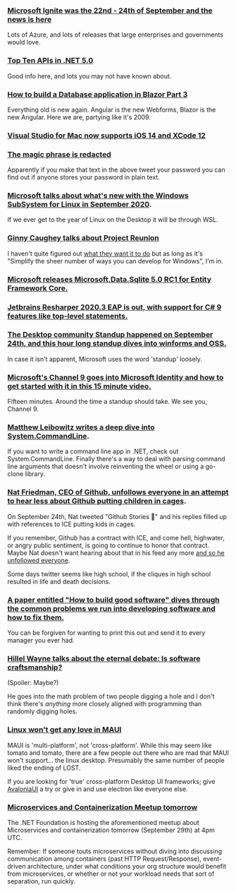 ### [Microsoft Ignite was the 22nd - 24th of September and the news is here](https://news.microsoft.com/ignite-2020-book-of-news/) 

Lots of Azure, and lots of releases that large enterprises and governments would love. 

### [Top Ten APIs in .NET 5.0](https://blog.ndepend.com/top-10-net-5-0-new-apis/) 

Good info here, and lots you may not have known about.

### [How to build a Database application in Blazor Part 3](https://www.codeproject.com/Articles/5279963/Building-a-Database-Application-in-Blazor-Part-3-C)

Everything old is new again. Angular is the new Webforms, Blazor is the new Angular. Here we are, partying like it's 2009.

### [Visual Studio for Mac now supports iOS 14 and XCode 12](https://devblogs.microsoft.com/xamarin/ios-14-and-xcode-12-xamarin-ios/)

### [The magic phrase is redacted](https://twitter.com/Laughing_Mantis/status/1308212643723767809?s=20)

Apparently if you make that text in the above tweet your password you can find out if anyone stores your password in plain text.


### [Microsoft talks about what's new with the Windows SubSystem for Linux in September 2020](https://devblogs.microsoft.com/commandline/whats-new-in-the-windows-subsystem-for-linux-september-2020/).
  If we ever get to the year of Linux on the Desktop it will be through WSL.

### [Ginny Caughey talks about Project Reunion](https://twitter.com/gcaughey/status/1308864047228555270?s=20)

I haven't quite figured out [what they want it to do](https://github.com/microsoft/ProjectReunion) but as long as it's "Simplify the sheer number of ways you can develop for Windows", I'm in.

### [Microsoft releases Microsoft.Data.Sqlite 5.0 RC1 for Entity Framework Core.](https://www.bricelam.net/2020/09/23/microsoft-data-sqlite-5-0.html) 

### [Jetbrains Resharper 2020.3 EAP is out, with support for C# 9 features like top-level statements.](https://twitter.com/resharper/status/1309126457965379590)


### [The Desktop community Standup happened on September 24th, and this hour long standup dives into winforms and OSS.](https://www.youtube.com/watch?v=LT8ntgw8b3c&feature=youtu.be)   

In case it isn't apparent, Microsoft uses the word 'standup' loosely. 

### [Microsoft's Channel 9 goes into Microsoft Identity and how to get started with it in this 15 minute video.](https://channel9.msdn.com/Shows/On-NET/Microsoft-Identity-and-series-introduction?utm_content=139667888&utm_medium=social&utm_source=twitter&hss_channel=tw-4083531)

Fifteen minutes.  Around the time a standup should take. We see you, Channel 9.

### [Matthew Leibowitz writes a deep dive into System.CommandLine](https://dotnetdevaddict.co.za/2020/09/25/getting-started-with-system-commandline/).  

If you want to write a command line app in .NET, check out System.CommandLine. Finally there's a way to deal with parsing command line arguments that doesn't involve reinventing the wheel or using a go-clone library.

### [Nat Friedman, CEO of Github, unfollows everyone in an attempt to hear less about Github putting children in cages](https://twitter.com/natfriedman/status/1309251778823692288).

On September 24th, Nat tweeted "Github Stories 🤔" and his replies filled up with references to ICE putting kids in cages.

If you remember, Github has a contract with ICE, and come hell, highwater, or angry public sentiment, is going to continue to honor that contract. Maybe Nat doesn't want hearing about that in his feed any more [and so he unfollowed everyone](https://twitter.com/natfriedman/status/1307412289620865026?s=20).

Some days twitter seems like high school, if the cliques in high school resulted in life and death decisions.

### [A paper entitled "How to build good software" dives through the common problems we run into developing software and how to fix them.](https://www.csc.gov.sg/articles/how-to-build-good-software)  

You can be forgiven for wanting to print this out and send it to every manager you ever had.


### [Hillel Wayne talks about the eternal debate: Is software craftsmanship?](https://twitter.com/hillelogram/status/1310309162811875332) 

(Spoiler: Maybe?)

He goes into the math problem of two people digging a hole and I don't think there's *anything* more closely aligned with programming than randomly digging holes.


### [Linux won't get any love in MAUI](https://twitter.com/gylkag/status/1310524861656313857?s=20)

MAUI is 'multi-platform', not 'cross-platform'.  While this may seem like tomato and tomato, there are a few people out there who are mad that MAUI won't support... the linux desktop.  Presumably the same number of people liked the ending of LOST.

If you are looking for 'true' cross-platform Desktop UI frameworks; give [AvaloniaUI](https://avaloniaui.net/) a try or give in and use electron like everyone else.

### [Microservices and Containerization Meetup tomorrow](https://www.youtube.com/watch?v=_I8n8JPa_nQ)

The .NET Foundation is hosting the aforementioned meetup about Microservices and containerization tomorrow (September 29th) at 4pm UTC.

Remember: If someone touts microservices without diving into discussing communication among containers (past HTTP Request/Response), event-driven architecture, under what conditions your org structure would benefit from microservices, or whether or not your workload needs that sort of separation, run quickly.


